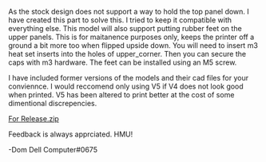 As the stock design does not support a way to hold the top panel down. I have created this part to solve this. I tried to keep it compatible with everything else. 
This model will also support putting rubber feet on the upper panels. This is for maitanence purposes only, keeps the printer off a ground a bit more too when flipped upside down. 
You will need to insert m3 heat set inserts into the holes of upper_corner. Then you can secure the caps with m3 hardware. The feet can be installed using an M5 screw.

I have included former versions of the models and their cad files for your conviennce. I would reccomend only using V5 if V4 does not look good when printed. V5 has been altered to print better at the cost of some dimentional discrepencies.

[For Release.zip](https://github.com/ddellant/DoomCube-2/files/9871357/For.Release.zip)

Feedback is always apprciated. HMU!

  -Dom Dell Computer#0675
